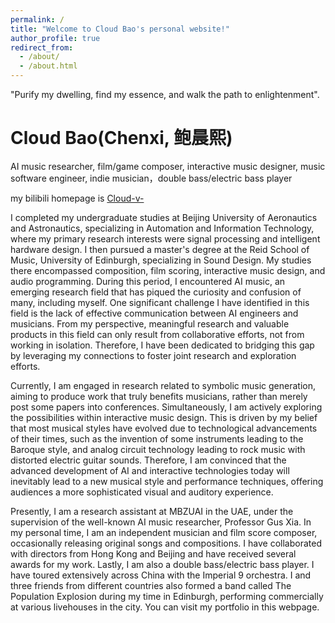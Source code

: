 ```yaml
---
permalink: /
title: "Welcome to Cloud Bao's personal website!"
author_profile: true
redirect_from: 
  - /about/
  - /about.html
---
```


"Purify my dwelling, find my essence, and walk the path to enlightenment".

Cloud Bao(Chenxi, 鲍晨熙)
======
AI music researcher, film/game composer, interactive music designer, music software engineer, indie musician，double bass/electric bass player

my bilibili homepage is [Cloud-v-](https://space.bilibili.com/220834048?spm_id_from=333.1007.0.0)

I completed my undergraduate studies at Beijing University of Aeronautics and Astronautics, specializing in Automation and Information Technology, where my primary research interests were signal processing and intelligent hardware design. I then pursued a master's degree at the Reid School of Music, University of Edinburgh, specializing in Sound Design. My studies there encompassed composition, film scoring, interactive music design, and audio programming. During this period, I encountered AI music, an emerging research field that has piqued the curiosity and confusion of many, including myself. One significant challenge I have identified in this field is the lack of effective communication between AI engineers and musicians. From my perspective, meaningful research and valuable products in this field can only result from collaborative efforts, not from working in isolation. Therefore, I have been dedicated to bridging this gap by leveraging my connections to foster joint research and exploration efforts.

Currently, I am engaged in research related to symbolic music generation, aiming to produce work that truly benefits musicians, rather than merely post some papers into conferences. Simultaneously, I am actively exploring the possibilities within interactive music design. This is driven by my belief that most musical styles have evolved due to technological advancements of their times, such as the invention of some instruments leading to the Baroque style, and analog circuit technology leading to rock music with distorted electric guitar sounds. Therefore, I am convinced that the advanced development of AI and interactive technologies today will inevitably lead to a new musical style and performance techniques, offering audiences a more sophisticated visual and auditory experience.

Presently, I am a research assistant at MBZUAI in the UAE, under the supervision of the well-known AI music researcher, Professor Gus Xia. In my personal time, I am an independent musician and film score composer, occasionally releasing original songs and compositions. I have collaborated with directors from Hong Kong and Beijing and have received several awards for my work. Lastly, I am also a double bass/electric bass player. I have toured extensively across China with the Imperial 9 orchestra. I and three friends from different countries also formed a band called The Population Explosion during my time in Edinburgh, performing commercially at various livehouses in the city. You can visit my portfolio in this webpage.




